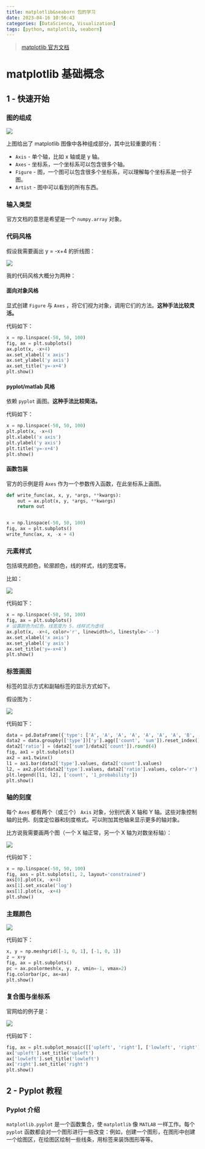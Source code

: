 ```yaml
---
title: matplotlib&seaborn 包的学习
date: 2023-04-16 10:56:43
categories: [DataScience, Visualization]
tags: [python, matplotlib, seaborn]
---
```


> [matplotlib 官方文档](https://matplotlib.org/stable/index.html)

# matplotlib 基础概念

## 1 - 快速开始

### 图的组成

![](https://movis-blog.oss-cn-chengdu.aliyuncs.com/img/202304161118323.png)

上图给出了 matplotlib 图像中各种组成部分，其中比较重要的有：

- `Axis` - 单个轴，比如 x 轴或是 y 轴。
- `Axes` - 坐标系，一个坐标系可以包含很多个轴。
- `Figure` - 图，一个图可以包含很多个坐标系，可以理解每个坐标系是一份子图。
- `Artist` - 图中可以看到的所有东西。

### 输入类型

官方文档的意思是希望是一个 `numpy.array` 对象。

### 代码风格

假设我需要画出 y = -x+4 的折线图：

![](https://movis-blog.oss-cn-chengdu.aliyuncs.com/img/202304161151618.png)

我的代码风格大概分为两种：

#### 面向对象风格

显式创建 `Figure` 与 `Axes` ，将它们视为对象，调用它们的方法。**这种手法比较灵活。**

代码如下：

```python
x = np.linspace(-50, 50, 100)
fig, ax = plt.subplots()
ax.plot(x, -x+4)
ax.set_xlabel('x axis')
ax.set_ylabel('y axis')
ax.set_title('y=-x+4')
plt.show()
```

#### pyplot/matlab 风格

依赖 `pyplot` 画图。**这种手法比较简洁。**

代码如下：

```python
x = np.linspace(-50, 50, 100)
plt.plot(x, -x+4)
plt.xlabel('x axis')
plt.ylabel('y axis')
plt.title('y=-x+4')
plt.show()
```

#### 函数包装

官方的示例是将 `Axes` 作为一个参数传入函数，在此坐标系上画图。

```python
def write_func(ax, x, y, *args, **kwargs):
    out = ax.plot(x, y, *args, **kwargs)
    return out


x = np.linspace(-50, 50, 100)
fig, ax = plt.subplots()
write_func(ax, x, -x + 4)
```

### 元素样式

包括填充颜色，轮廓颜色，线的样式，线的宽度等。

比如：

![](https://movis-blog.oss-cn-chengdu.aliyuncs.com/img/202304171141651.png)

代码如下：

```python
x = np.linspace(-50, 50, 100)
fig, ax = plt.subplots()
# 设置颜色为红色，线宽度为 5，线样式为虚线
ax.plot(x, -x+4, color='r', linewidth=5, linestyle='--')
ax.set_xlabel('x axis')
ax.set_ylabel('y axis')
ax.set_title('y=-x+4')
plt.show()
```

### 标签画图

标签的显示方式和副轴标签的显示方式如下。

假设图为：

![](https://movis-blog.oss-cn-chengdu.aliyuncs.com/img/202304171415979.png)

代码如下：

```python
data = pd.DataFrame({'type': ['A', 'A', 'A', 'A', 'A', 'A', 'A', 'B', 'B', 'B', 'B', 'B', 'B'], 'y': [1, 1, 0, 1, 1, 1, 0, 1, 0, 1, 0, 1, 0]})
data2 = data.groupby(['type'])['y'].agg(['count', 'sum']).reset_index()
data2['ratio'] = (data2['sum']/data2['count']).round(4)
fig, ax1 = plt.subplots()
ax2 = ax1.twinx()
l1 = ax1.bar(data2['type'].values, data2['count'].values)
l2, = ax2.plot(data2['type'].values, data2['ratio'].values, color='r')
plt.legend([l1, l2], ['count', '1_probability'])
plt.show()
```

### 轴的刻度

每个 `Axes` 都有两个（或三个） `Axis` 对象，分别代表 X 轴和 Y 轴。这些对象控制轴的比例、刻度定位器和刻度格式。可以附加其他轴来显示更多的轴对象。

比方说我需要画两个图（一个 X 轴正常，另一个 X 轴为对数坐标轴）：

![](https://movis-blog.oss-cn-chengdu.aliyuncs.com/img/202304171423188.png)

代码如下：

```python
x = np.linspace(-50, 50, 100)
fig, axs = plt.subplots(1, 2, layout='constrained')
axs[0].plot(x, -x+4)
axs[1].set_xscale('log')
axs[1].plot(x, -x+4)
plt.show()
```

### 主题颜色

![](https://movis-blog.oss-cn-chengdu.aliyuncs.com/img/202304180846385.png)

代码如下：

```python
x, y = np.meshgrid([-1, 0, 1], [-1, 0, 1])
z = x+y
fig, ax = plt.subplots()
pc = ax.pcolormesh(x, y, z, vmin=-1, vmax=2)
fig.colorbar(pc, ax=ax)
plt.show()
```

### 复合图与坐标系

官网给的例子是：

![](https://movis-blog.oss-cn-chengdu.aliyuncs.com/img/202304180849327.png)

代码如下：

```python
fig, ax = plt.subplot_mosaic([['upleft', 'right'], ['lowleft', 'right']], layout='constrained')
ax['upleft'].set_title('upleft')
ax['lowleft'].set_title('lowleft')
ax['right'].set_title('right')
plt.show()
```

## 2 - Pyplot 教程

### Pyplot 介绍

`matplotlib.pyplot` 是一个函数集合，使 `matplotlib` 像 `MATLAB` 一样工作。每个 `pyplot` 函数都会对一个图形进行一些改变：例如，创建一个图形，在图形中创建一个绘图区，在绘图区绘制一些线条，用标签来装饰图形等等。


